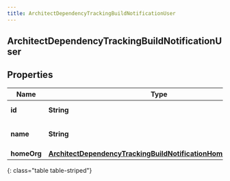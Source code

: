 ```yaml
---
title: ArchitectDependencyTrackingBuildNotificationUser
---
```


## ArchitectDependencyTrackingBuildNotificationUser

## Properties

| Name        | Type                                                                                                                                                     | Description                         | Notes      |
| ----------- | -------------------------------------------------------------------------------------------------------------------------------------------------------- | ----------------------------------- | ---------- |
| **id**      | <!----><!---->**String**<!---->                                                                                                                          | The ID of the user.                 | [optional] |
| **name**    | <!----><!---->**String**<!---->                                                                                                                          | The name of the user, if available. | [optional] |
| **homeOrg** | <!----><!---->[**ArchitectDependencyTrackingBuildNotificationHomeOrganization**](ArchitectDependencyTrackingBuildNotificationHomeOrganization.md)<!----> |                                     | [optional] |

{: class="table table-striped"}

